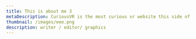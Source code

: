```yaml
---
title: This is about me 3
metaDescription: CuriousVR is the most curious vr website this side of reality.
thumbnail: /images/eee.png
description: writer / editor/ graphics
---
```

